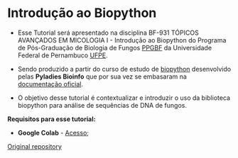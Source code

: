 # Introdução ao Biopython

- Esse Tutorial será apresentado na disciplina BF-931 TÓPICOS AVANÇADOS EM MICOLOGIA I - Introdução ao Biopython do Programa de Pós-Graduação de Biologia de Fungos [PPGBF](https://www.ufpe.br/ppgbf) da Universidade Federal de Pernambuco [UFPE](https://www.ufpe.br/). 

- Sendo produzido a partir do curso de estudo de [biopython](https://biopython.org/) desenvolvido pelas **Pyladies Bioinfo** que por sua vez se embasaram na [documentação oficial](http://biopython.org/DIST/docs/tutorial/Tutorial.pdf).

- O objetivo desse tutorial é contextualizar e introduzir o uso da biblioteca biopython para análise de sequências de DNA de fungos.


**Requisitos para esse tutorial:** 

- **Google Colab** - [Acesso](https://colab.research.google.com/?utm_source=scs-index); 


[Original repository](https://github.com/pamellabiotec/Tutorial_Desvendando_o_codigo_genetico_com_biopython.git)

